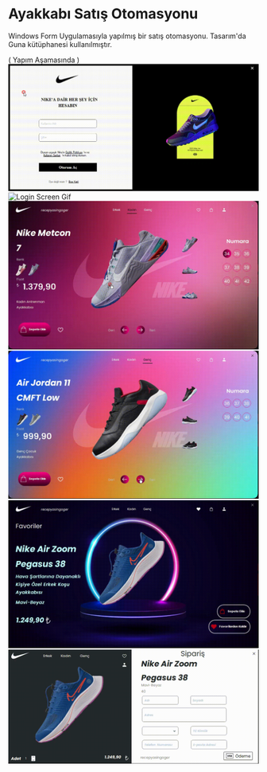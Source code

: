 # Ayakkabı Satış Otomasyonu
Windows Form Uygulamasıyla yapılmış bir satış otomasyonu. Tasarım'da Guna kütüphanesi kullanılmıştır. 

( Yapım Aşamasında )
![Login Screen Gif](https://github.com/recepyasingoger/AyakkabiSatisOtomasyonu/blob/master/Giriş.gif)
![Login Screen Gif](https://github.com/recepyasingoger/AyakkabiSatisOtomasyonu/blob/master/Erkek.gif)
![Login Screen Gif](https://github.com/recepyasingoger/AyakkabiSatisOtomasyonu/blob/master/Kadın.gif)
![Login Screen Gif](https://github.com/recepyasingoger/AyakkabiSatisOtomasyonu/blob/master/Genç.gif)
![Login Screen Gif](https://github.com/recepyasingoger/AyakkabiSatisOtomasyonu/blob/master/Favoriler.gif)
![Login Screen Gif](https://github.com/recepyasingoger/AyakkabiSatisOtomasyonu/blob/master/Sipariş.gif)
